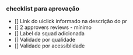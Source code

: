 ### checklist para aprovação

- [] Link do uiclick informado na descrição do pr
- [] 2 approvers reviews - mínimo
- [] Label da squad adicionada
- [] Validade por qualidade
- [] Validade por acessiblidade